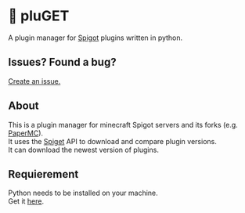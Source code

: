 # 🧱 pluGET  
A plugin manager for [Spigot](https://www.spigotmc.org/) plugins written in python.  

## Issues? Found a bug?  
[Create an issue.](https://github.com/Neocky/pluGET/issues/new/choose)  

## About  
This is a plugin manager for minecraft Spigot servers and its forks (e.g. [PaperMC](https://papermc.io/)).  
It uses the [Spiget](https://spiget.org/) API to download and compare plugin versions.  
It can download the newest version of plugins.

## Requierement
Python needs to be installed on your machine.  
Get it [here](https://www.python.org/downloads/).  
